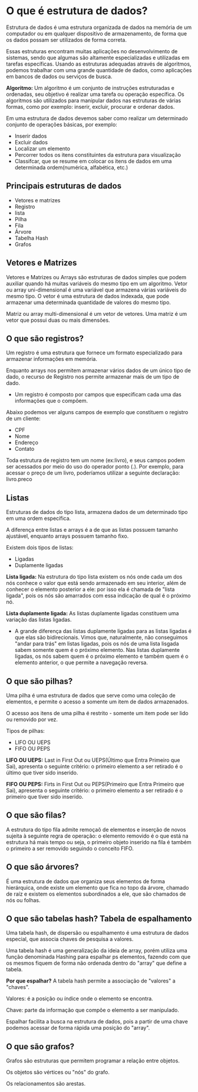# O que é estrutura de dados?

Estrutura de dados é uma estrutura organizada de dados na memória de um computador ou em qualquer dispositivo de armazenamento, de forma que os dados possam ser utilizados de forma correta.

Essas estruturas encontram muitas aplicações no desenvolvimento de sistemas, sendo que algumas são altamente especializadas e utilizadas em tarefas específicas.
Usando as estruturas adequadas através de algoritmos, podemos trabalhar com uma grande quantidade de dados, como aplicações em bancos de dados ou serviços de busca.

**Algoritmo:**
Um algoritmo é um conjunto de instruções estruturadas e ordenadas, seu objetivo é realizar uma tarefa ou operação específica.
Os algoritmos são utilizados para manipular dados nas estruturas de várias formas, como por exemplo: inserir, excluir, procurar e ordenar dados.

Em uma estrutura de dados devemos saber como realizar um determinado conjunto de operações básicas, por exemplo:

- Inserir dados
- Excluir dados
- Localizar um elemento
- Percorrer todos os itens constituintes da estrutura para visualização
- Classifcar, que se resume em colocar os itens de dados em uma determinada ordem(numérica, alfabética, etc.)

## Principais estruturas de dados

- Vetores e matrizes
- Registro
- lista
- Pilha
- Fila
- Árvore
- Tabelha Hash
- Grafos

## Vetores e Matrizes

Vetores e Matrizes ou Arrays são estruturas de dados simples que podem auxiliar quando há muitas variáveis do mesmo tipo em um algoritmo.
Vetor ou array uni-dimensional é uma variável que armazena várias variáveis do mesmo tipo.
O vetor é uma estrutura de dados indexada, que pode armazenar uma determinada quantidade de valores do mesmo tipo.

Matriz ou array multi-dimensional é um vetor de vetores.
Uma matriz é um vetor que possui duas ou mais dimensões.

## O que são registros?

Um registro é uma estrutura que fornece um formato especializado para armazenar informações em memória.

Enquanto arrays nos permitem armazenar vários dados de um único tipo de dado, o recurso de Registro nos permite armazenar mais de um tipo de dado.

- Um registro é composto por campos que especificam cada uma das informações que o compõem.

Abaixo podemos ver alguns campos de exemplo que constituem o registro de um cliente:

- CPF
- Nome
- Endereço
- Contato

Toda estrutura de registro tem um nome (ex:livro), e seus campos podem ser acessados por meio do uso do operador ponto (.). Por exemplo, para acessar o preço de um livro, poderíamos utilizar a seguinte declaração:
livro.preco

## Listas

Estruturas de dados do tipo lista, armazena dados de um determinado tipo em uma ordem específica.

A diferença entre listas e arrays é a de que as listas possuem tamanho ajustável, enquanto arrays possuem tamanho fixo.

Existem dois tipos de listas:

- Ligadas
- Duplamente ligadas
  
**Lista ligada:**
Na estrutura do tipo lista existem os nós onde cada um dos nós conhece o valor que está sendo armazenado em seu interior, além de conhecer o elemento posterior a ele: por isso ela é chamada de "lista ligada", pois os nós são amarrados com essa indicação de qual é o próximo nó.

**Lista duplamente ligada:**
As listas duplamente ligadas constituem uma variação das listas ligadas.

- A grande diferença das listas duplamente ligadas para as listas ligadas é que elas são bidirecionais. Vimos que, naturalmente, não conseguimos "andar para trás" em listas ligadas, pois os nós de uma lista lisgada sabem somente quem é o próximo elemento. Nas listas duplamente ligadas, os nós sabem quem é o próximo elemento e também quem é o elemento anterior, o que permite a navegação reversa.

## O que são pilhas?

Uma pilha é uma estrutura de dados que serve como uma coleção de elementos, e permite o acesso a somente um item de dados armazenados.

O acesso aos itens de uma pilha é restrito - somente um item pode ser lido ou removido por vez.

Tipos de pilhas:

- LIFO OU UEPS
- FIFO OU PEPS

**LIFO OU UEPS:**
Last in First Out ou UEPS(Último que Entra Primeiro que Sai), apresenta o seguinte critério: o primeiro elemento a ser retirado é o último que tiver sido inserido.

**FIFO OU PEPS:**
Firts in First Out ou PEPS(Primeiro que Entra Primeiro que Sai), apresenta o seguinte critério: o primeiro elemento a ser retirado é o primeiro que tiver sido inserido.

## O que são filas?

A estrutura do tipo fila admite remoçaõ de elementos e inserção de novos sujeita à seguinte regra de operação: o elemento removido é o que está na estrutura há mais tempo ou seja, o primeiro objeto inserido na fila é também o primeiro a ser removido seguindo o conceito FIFO.

## O que são árvores?

É uma estrutura de dados que organiza seus elementos de forma hierárquica, onde existe um elemento que fica no topo da árvore, chamado de raíz e existem os elementos subordinados a ele, que são chamados de nós ou folhas.

## O que são tabelas hash? Tabela de espalhamento

Uma tabela hash, de dispersão ou espalhamento é uma estrutura de dados especial, que associa chaves de pesquisa a valores.

Uma tabela hash é uma generalização da ideia de array, porém utiliza uma função denominada Hashing para espalhar ps  elementos, fazendo com que os mesmos fiquem de forma não ordenada dentro do "array" que define a tabela.

**Por que espalhar?**
A tabela hash permite a associação de "valores" a "chaves".

Valores: é a posição ou índice onde o elemento se encontra.

Chave: parte da informação que compõe o elemento a ser manipulado.

Espalhar facilita a busca na estrutura de dados, pois a partir de uma chave podemos acessar de forma rápida uma posição do "array".

## O que são grafos?

Grafos são estruturas que permitem programar a relação entre objetos.

Os objetos são vértices ou "nós" do grafo.

Os relacionamentos são arestas.
